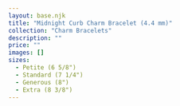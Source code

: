 ```yaml
---
layout: base.njk
title: "Midnight Curb Charm Bracelet (4.4 mm)"
collection: "Charm Bracelets"
description: ""
price: ""
images: []
sizes:
  - Petite (6 5/8")
  - Standard (7 1/4")
  - Generous (8")
  - Extra (8 3/8")
---
```


